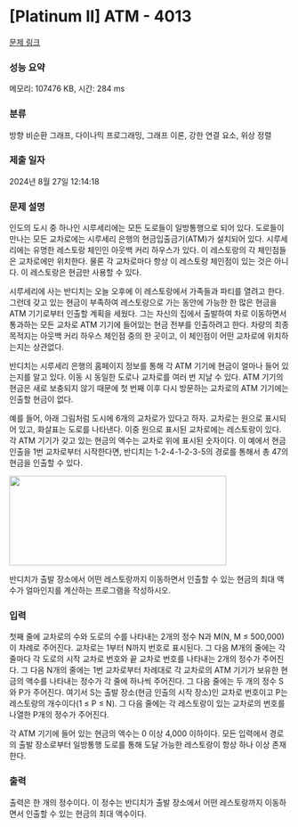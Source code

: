 # [Platinum II] ATM - 4013 

[문제 링크](https://www.acmicpc.net/problem/4013) 

### 성능 요약

메모리: 107476 KB, 시간: 284 ms

### 분류

방향 비순환 그래프, 다이나믹 프로그래밍, 그래프 이론, 강한 연결 요소, 위상 정렬

### 제출 일자

2024년 8월 27일 12:14:18

### 문제 설명

<p>인도의 도시 중 하나인 시루세리에는 모든 도로들이 일방통행으로 되어 있다. 도로들이 만나는 모든 교차로에는 시루세리 은행의 현금입출금기(ATM)가 설치되어 있다. 시루세리에는 유명한 레스토랑 체인인 아웃백 커리 하우스가 있다. 이 레스토랑의 각 체인점들은 교차로에만 위치한다. 물론 각 교차로마다 항상 이 레스토랑 체인점이 있는 것은 아니다. 이 레스토랑은 현금만 사용할 수 있다. </p>

<p>시루세리에 사는 반디치는 오늘 오후에 이 레스토랑에서 가족들과 파티를 열려고 한다. 그런데 갖고 있는 현금이 부족하여 레스토랑으로 가는 동안에 가능한 한 많은 현금을 ATM 기기로부터 인출할 계획을 세웠다. 그는 자신의 집에서 출발하여 차로 이동하면서 통과하는 모든 교차로 ATM 기기에 들어있는 현금 전부를 인출하려고 한다. 차량의 최종 목적지는 아웃백 커리 하우스 체인점 중의 한 곳이고, 이 체인점이 어떤 교차로에 위치하는지는 상관없다.</p>

<p>반디치는 시루세리 은행의 홈페이지 정보를 통해 각 ATM 기기에 현금이 얼마나 들어 있는지를 알고 있다. 이동 시 동일한 도로나 교차로를 여러 번 지날 수 있다. ATM 기기의 현금은 새로 보충되지 않기 때문에 첫 번째 이후 다시 방문하는 교차로의 ATM 기기에는 인출할 현금이 없다.</p>

<p>예를 들어, 아래 그림처럼 도시에 6개의 교차로가 있다고 하자. 교차로는 원으로 표시되어 있고, 화살표는 도로를 나타낸다. 이중 원으로 표시된 교차로에는 레스토랑이 있다. 각 ATM 기기가 갖고 있는 현금의 액수는 교차로 위에 표시된 숫자이다. 이 예에서 현금 인출을 1번 교차로부터 시작한다면, 반디치는 1-2-4-1-2-3-5의 경로를 통해서 총 47의 현금을 인출할 수 있다.</p>

<p><img alt="" src="https://www.acmicpc.net/upload/images/atm.png" style="height:161px; width:390px"></p>

<p>반디치가 출발 장소에서 어떤 레스토랑까지 이동하면서 인출할 수 있는 현금의 최대 액수가 얼마인지를 계산하는 프로그램을 작성하시오.</p>

### 입력 

 <p>첫째 줄에 교차로의 수와 도로의 수를 나타내는 2개의 정수 N과 M(N, M ≤ 500,000)이 차례로 주어진다. 교차로는 1부터 N까지 번호로 표시된다. 그 다음 M개의 줄에는 각 줄마다 각 도로의 시작 교차로 번호와 끝 교차로 번호를 나타내는 2개의 정수가 주어진다. 그 다음 N개의 줄에는 1번 교차로부터 차례대로 각 교차로의 ATM 기기가 보유한 현금의 액수를 나타내는 정수가 각 줄에 하나씩 주어진다. 그 다음 줄에는 두 개의 정수 S와 P가 주어진다. 여기서 S는 출발 장소(현금 인출의 시작 장소)인 교차로 번호이고 P는 레스토랑의 개수이다(1 ≤ P ≤ N). 그 다음 줄에는 각 레스토랑이 있는 교차로의 번호를 나열한 P개의 정수가 주어진다. </p>

<p>각 ATM 기기에 들어 있는 현금의 액수는 0 이상 4,000 이하이다. 모든 입력에서 경로의 출발 장소로부터 일방통행 도로를 통해 도달 가능한 레스토랑이 항상 하나 이상 존재한다. </p>

### 출력 

 <p>출력은 한 개의 정수이다. 이 정수는 반디치가 출발 장소에서 어떤 레스토랑까지 이동하면서 인출할 수 있는 현금의 최대 액수이다. </p>

